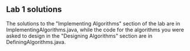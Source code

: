 ## Lab 1 solutions

The solutions to the "Implementing Algorithms" section of the lab are in ImplementingAlgorithms.java, while the code for the algorithms you were asked to design in the "Designing Algorithms" section are in DefiningAlgorithms.java.